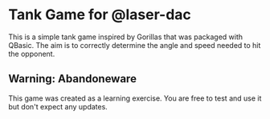 # Tank Game for @laser-dac
This is a simple tank game inspired by Gorillas that was packaged with QBasic. The aim is to correctly determine 
the angle and speed needed to hit the opponent.

## Warning: Abandoneware
This game was created as a learning exercise. You are free to test and use it but don't expect any updates.


 